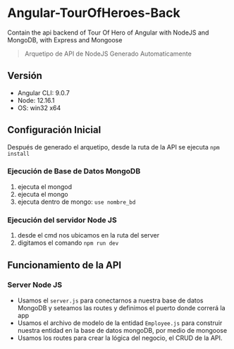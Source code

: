 # Angular-TourOfHeroes-Back
Contain the api backend of Tour Of Hero of Angular with NodeJS and MongoDB, with Express and Mongoose


> Arquetipo de API de NodeJS Generado Automaticamente

## Versión

* Angular CLI: 9.0.7
* Node: 12.16.1
* OS: win32 x64

## Configuración Inicial
Después de generado el arquetipo, desde la ruta de la API se ejecuta `npm install`

### Ejecución de Base de Datos MongoDB
1. ejecuta el mongod 
2. ejecuta el mongo
3. ejecuta dentro de mongo: `use nombre_bd`

### Ejecución del servidor Node JS
1. desde el cmd nos ubicamos en la ruta del server
2. digitamos el comando `npm run dev`


## Funcionamiento de la API
### Server Node JS
* Usamos el `server.js` para conectarnos a nuestra base de datos MongoDB y seteamos las routes y definimos el puerto donde correrá la app
* Usamos el archivo de modelo de la entidad `Employee.js` para construir nuestra entidad en la base de datos mongoDB, por medio de mongoose
* Usamos los routes para crear la lógica del negocio, el CRUD de la API. 
